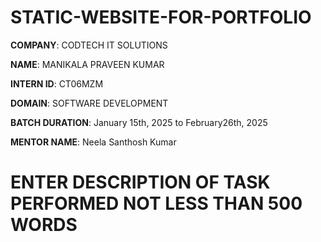 # STATIC-WEBSITE-FOR-PORTFOLIO

**COMPANY**: CODTECH IT SOLUTIONS

**NAME**: MANIKALA PRAVEEN KUMAR

**INTERN ID**: CT06MZM

**DOMAIN**: SOFTWARE DEVELOPMENT

**BATCH DURATION**: January 15th, 2025 to February26th, 2025

**MENTOR NAME**: Neela Santhosh Kumar  

# ENTER DESCRIPTION OF TASK PERFORMED NOT LESS THAN 500 WORDS
